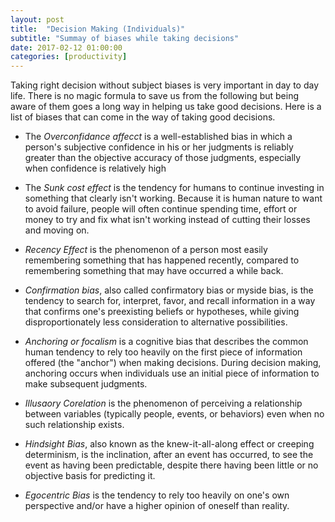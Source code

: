 ```yaml
---
layout: post
title:  "Decision Making (Individuals)"
subtitle: "Summay of biases while taking decisions"
date: 2017-02-12 01:00:00
categories: [productivity]
---
```


Taking right decision without subject biases is very important in day to day life. There is no magic formula to save us from the following but being aware of them goes a long way in helping us take good decisions. Here is a list of biases that can come in the way of taking good decisions.

- The *Overconfidance affecct* is a well-established bias in which a person's subjective confidence in his or her judgments is reliably greater than the objective accuracy of those judgments, especially when confidence is relatively high

- The *Sunk cost effect* is the tendency for humans to continue investing in something that clearly isn't working. Because it is human nature to want to avoid failure, people will often continue spending time, effort or money to try and fix what isn't working instead of cutting their losses and moving on.

- *Recency Effect* is the phenomenon of a person most easily remembering something that has happened recently, compared to remembering something that may have occurred a while back.

- *Confirmation bias*, also called confirmatory bias or myside bias, is the tendency to search for, interpret, favor, and recall information in a way that confirms one's preexisting beliefs or hypotheses, while giving disproportionately less consideration to alternative possibilities.

- *Anchoring or focalism* is a cognitive bias that describes the common human tendency to rely too heavily on the first piece of information offered (the "anchor") when making decisions. During decision making, anchoring occurs when individuals use an initial piece of information to make subsequent judgments.

- *Illusaory Corelation* is the phenomenon of perceiving a relationship between variables (typically people, events, or behaviors) even when no such relationship exists.

- *Hindsight Bias*, also known as the knew-it-all-along effect or creeping determinism, is the inclination, after an event has occurred, to see the event as having been predictable, despite there having been little or no objective basis for predicting it.

- *Egocentric Bias* is the tendency to rely too heavily on one's own perspective and/or have a higher opinion of oneself than reality.